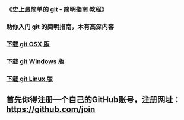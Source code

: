 ### 《史上最简单的 git - 简明指南 教程》
### 助你入门 git 的简明指南，木有高深内容

### [下载 git OSX 版](https://git-scm.com/download/mac)
### [下载 git Windows 版](https://gitforwindows.org/)
### [下载 git Linux 版](https://book.git-scm.com/2_installing_git.html)

## 首先你得注册一个自己的GitHub账号，注册网址：https://github.com/join
